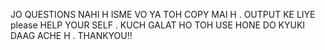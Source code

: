 JO QUESTIONS NAHI H ISME VO YA TOH COPY MAI H    .
OUTPUT KE LIYE please HELP YOUR SELF      .
KUCH GALAT HO TOH USE HONE DO KYUKI DAAG ACHE H   .
THANKYOU!!
